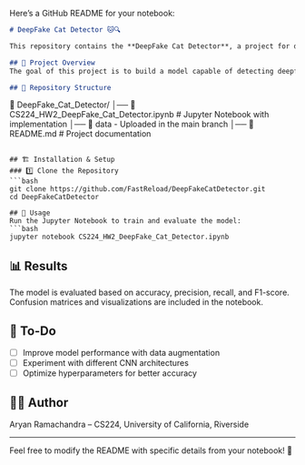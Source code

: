 Here’s a GitHub README for your notebook:  

```markdown
# DeepFake Cat Detector 🐱🔍  

This repository contains the **DeepFake Cat Detector**, a project for detecting deepfake cat images using deep learning techniques. The work is part of **CS224 Homework 2** and explores machine learning approaches to distinguish real cat images from AI-generated fakes.

## 📌 Project Overview  
The goal of this project is to build a model capable of detecting deepfake cat images using a dataset of real and synthetic cat images. The model is trained using convolutional neural networks (CNNs) and evaluated based on classification accuracy.

## 📁 Repository Structure  
```
📂 DeepFake_Cat_Detector/
│── 📜 CS224_HW2_DeepFake_Cat_Detector.ipynb  # Jupyter Notebook with implementation
│── 📂 data - Uploaded in the main branch
│── 📜 README.md                               # Project documentation
```

## 🏗️ Installation & Setup  
### 1️⃣ Clone the Repository  
```bash
git clone https://github.com/FastReload/DeepFakeCatDetector.git
cd DeepFakeCatDetector

## 🚀 Usage  
Run the Jupyter Notebook to train and evaluate the model:  
```bash
jupyter notebook CS224_HW2_DeepFake_Cat_Detector.ipynb
```

## 📊 Results  
The model is evaluated based on accuracy, precision, recall, and F1-score. Confusion matrices and visualizations are included in the notebook.

## 📌 To-Do  
- [ ] Improve model performance with data augmentation  
- [ ] Experiment with different CNN architectures  
- [ ] Optimize hyperparameters for better accuracy  

## 👨‍💻 Author  
Aryan Ramachandra – CS224, University of California, Riverside  

---

Feel free to modify the README with specific details from your notebook! 🚀  
```

